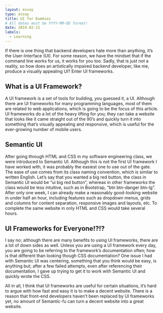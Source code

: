 ```yaml
---
layout: essay
type: essay
title: UI for Dummies
# All dates must be YYYY-MM-DD format!
date: 2019-02-21
labels:
  - Learning
---
```


If there is one thing that backend developers hate more than anything, it’s the User-Interface (UI).  For some reason, we have the mindset that if the command line works for us, it works for you too.  Sadly, that is just not a reality, so how does an artistically impaired backend developer, like me, produce a visually appealing UI?  Enter UI frameworks.

## What is a UI Framework?
A UI framework is a set of tools for building, you guessed it, a UI.  Although there are UI frameworks for many programming languages, most of them are related to web applications, which is going to be the focus of this article.  UI frameworks do a lot of the heavy lifting for you; they can take a website that looks like it came straight out of the 90’s and quickly turn it into something that’s visually appealing and responsive, which is useful for the ever-growing number of mobile users.

## Semantic UI
After going through HTML and CSS in my software engineering class, we were introduced to Semantic UI.  Although this is not the first UI framework I have worked with, it was probably the easiest one to use out of the gate.  The ease of use comes from its class naming convention, which is similar to written English.  Let’s say that you wanted a big red button, the class in Semantic UI would be “ui big red button”, whereas in other frameworks the class would be less intuitive, such as in Bootstrap, “btn btn-danger btn-lg”.  After only one week, I can already make a reasonably good-looking website in under half an hour, including features such as dropdown menus, grids and columns for content separation, responsive images and layouts, etc.  To complete the same website in only HTML and CSS would take several hours.

## UI Frameworks for Everyone!?!?
I say no; although there are many benefits to using UI frameworks, there are a lot of down sides as well.  Unless you are using a UI framework every day, you are going to be referring to the framework’s documentation often; how is that different than looking though CSS documentation?  One issue I had with Semantic UI was centering, something that you think would be easy, is anything but; after a few failed attempts, even after referencing their documentation, I gave up trying to get it to work with Semantic UI and quickly wrote the CSS.

All in all, I think that UI frameworks are useful for certain situations, it’s hard to argue with how fast and easy it is to make a decent website.  There is a reason that front-end developers haven’t been replaced by UI frameworks yet, no amount of Semantic-fu can turn a decent website into a great website.

